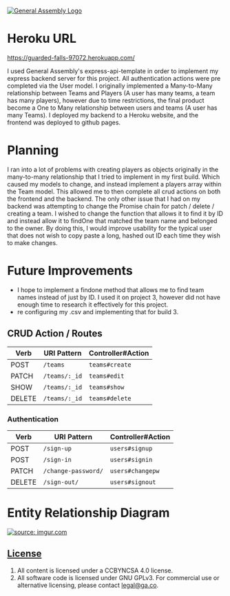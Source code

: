 [![General Assembly Logo](https://camo.githubusercontent.com/1a91b05b8f4d44b5bbfb83abac2b0996d8e26c92/687474703a2f2f692e696d6775722e636f6d2f6b6538555354712e706e67)](https://generalassemb.ly/education/web-development-immersive)


# Heroku URL
https://guarded-falls-97072.herokuapp.com/

I used General Assembly's express-api-template in order to implement my express backend server for this project. All authentication actions were pre completed via the User model. I originally implemented a Many-to-Many relationship between Teams and Players (A user has many teams, a team has many players), however due to time restrictions, the final product become a One to Many relationship between users and teams (A user has many Teams). I deployed my backend to a Heroku website, and the frontend was deployed to github pages.

# Planning
I ran into a lot of problems with creating players as objects originally in the many-to-many relationship that I tried to implement in my first build. Which caused my models to change, and instead implement a players array within the Team model. This allowed me to then complete all crud actions on both the frontend and the backend. The only other issue that I had on my backend was attempting to change the Promise chain for patch / delete / creating a team. I wished to change the function that allows it to find it by ID and instead allow it to findOne that matched the team name and belonged to the owner. By doing this, I would improve usability for the typical user that does not wish to copy paste a long, hashed out ID each time they wish to make changes.

# Future Improvements
- I hope to implement a findone method that allows me to find team names instead of just by ID. I used it on project 3, however did not have enough time to research it effectively for this project.
- re configuring my .csv and implementing that for build 3.

## CRUD Action / Routes

| Verb   | URI Pattern            | Controller#Action |
|--------|------------------------|-------------------|
| POST   | `/teams`               | `teams#create`    |
| PATCH  | `/teams/:_id`          | `teams#edit`      |
| SHOW   | `/teams/:_id`           | `teams#show`      |
| DELETE | `/teams/:_id`          | `teams#delete`    |


### Authentication

| Verb   | URI Pattern            | Controller#Action |
|--------|------------------------|-------------------|
| POST   | `/sign-up`             | `users#signup`    |
| POST   | `/sign-in`             | `users#signin`    |
| PATCH  | `/change-password/`    | `users#changepw`  |
| DELETE | `/sign-out/`           | `users#signout`   |

# Entity Relationship Diagram
<a href="https://imgur.com/7VIPbeW"><img src="https://i.imgur.com/7VIPbeW.jpg" title="source: imgur.com" /></a>


## [License](LICENSE)

1.  All content is licensed under a CC­BY­NC­SA 4.0 license.
1.  All software code is licensed under GNU GPLv3. For commercial use or
    alternative licensing, please contact legal@ga.co.
